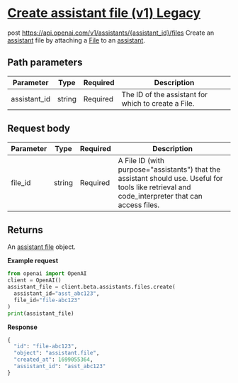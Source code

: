 # [Create assistant file (v1) Legacy](/docs/api-reference/assistants-v1/createAssistantFile)
post https://api.openai.com/v1/assistants/{assistant_id}/files 
Create an [assistant](/docs/api-reference/assistants-v1) file by attaching a
          [File](/docs/api-reference/files) to an
          [assistant](/docs/api-reference/assistants-v1). 
## Path parameters 
| Parameter | Type   | Required | Description|
| --- | --- | --- | --- |
| assistant_id | string | Required | The ID of the assistant for which to create a File.| 
## Request body 
| Parameter | Type   | Required | Description|
| --- | --- | --- | --- |
| file_id | string | Required | A File ID (with                   purpose="assistants") that the assistant should                   use. Useful for tools like retrieval and                   code_interpreter that can access files.| 
## Returns 
An
                [assistant file](/docs/api-reference/assistants-v1/file-object)
                object. 

**Example request**
```python
from openai import OpenAI
client = OpenAI()
assistant_file = client.beta.assistants.files.create(
  assistant_id="asst_abc123",
  file_id="file-abc123"
)
print(assistant_file)
```

**Response**
```python
{
  "id": "file-abc123",
  "object": "assistant.file",
  "created_at": 1699055364,
  "assistant_id": "asst_abc123"
}
```
